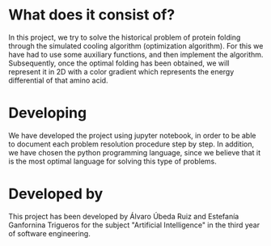 # What does it consist of?
In this project, we try to solve the historical problem of protein folding through the simulated cooling algorithm (optimization algorithm). For this we have had to use some auxiliary functions, and then implement the algorithm. Subsequently, once the optimal folding has been obtained, we will represent it in 2D with a color gradient which represents the energy differential of that amino acid.

# Developing
We have developed the project using jupyter notebook, in order to be able to document each problem resolution procedure step by step. In addition, we have chosen the python programming language, since we believe that it is the most optimal language for solving this type of problems.

# Developed by
This project has been developed by Álvaro Úbeda Ruiz and Estefanía Ganfornina Trigueros for the subject "Artificial Intelligence" in the third year of software engineering.
